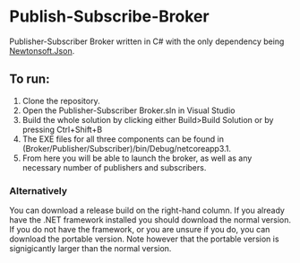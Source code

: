 # Publish-Subscribe-Broker
Publisher-Subscriber Broker written in C# with the only dependency being [Newtonsoft.Json](https://www.newtonsoft.com/json).

## To run:
1. Clone the repository.
2. Open the Publisher-Subscriber Broker.sln in Visual Studio
3. Build the whole solution by clicking either Build>Build Solution or by pressing Ctrl+Shift+B
4. The EXE files for all three components can be found in (Broker/Publisher/Subscriber)/bin/Debug/netcoreapp3.1.
5. From here you will be able to launch the broker, as well as any necessary number of publishers and subscribers.

### Alternatively
You can download a release build on the right-hand column. If you already have the .NET framework installed you should download the normal version. If you do not have the framework, or you are unsure if you do, you can download the portable version. Note however that the portable version is signigicantly larger than the normal version.
